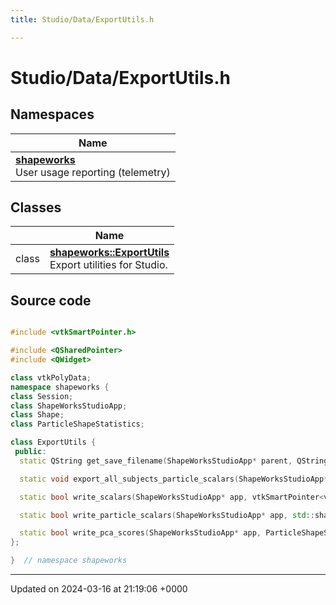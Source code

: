 ```yaml
---
title: Studio/Data/ExportUtils.h

---
```


# Studio/Data/ExportUtils.h



## Namespaces

| Name           |
| -------------- |
| **[shapeworks](../Namespaces/namespaceshapeworks.md)** <br>User usage reporting (telemetry)  |

## Classes

|                | Name           |
| -------------- | -------------- |
| class | **[shapeworks::ExportUtils](../Classes/classshapeworks_1_1ExportUtils.md)** <br>Export utilities for Studio.  |




## Source code

```cpp

#include <vtkSmartPointer.h>

#include <QSharedPointer>
#include <QWidget>

class vtkPolyData;
namespace shapeworks {
class Session;
class ShapeWorksStudioApp;
class Shape;
class ParticleShapeStatistics;

class ExportUtils {
 public:
  static QString get_save_filename(ShapeWorksStudioApp* parent, QString title, QString filetypes, QString default_ext);

  static void export_all_subjects_particle_scalars(ShapeWorksStudioApp* parent, QSharedPointer<Session> session);

  static bool write_scalars(ShapeWorksStudioApp* app, vtkSmartPointer<vtkPolyData> poly_data, QString filename);

  static bool write_particle_scalars(ShapeWorksStudioApp* app, std::shared_ptr<Shape> shape, QString filename);

  static bool write_pca_scores(ShapeWorksStudioApp* app, ParticleShapeStatistics* stats, QString filename);
};

}  // namespace shapeworks
```


-------------------------------

Updated on 2024-03-16 at 21:19:06 +0000
